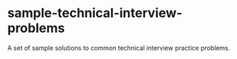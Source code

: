 # sample-technical-interview-problems
A set of sample solutions to common technical interview practice problems.
